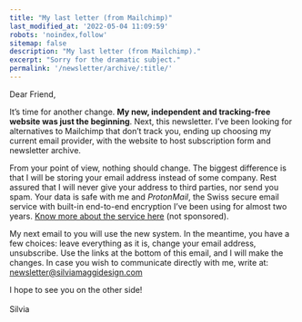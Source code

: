 ```yaml
---
title: "My last letter (from Mailchimp)"
last_modified_at: '2022-05-04 11:09:59'
robots: 'noindex,follow'
sitemap: false
description: "My last letter (from Mailchimp)."
excerpt: "Sorry for the dramatic subject."
permalink: '/newsletter/archive/:title/'
---
```

Dear Friend,

It’s time for another change. **My new, independent and tracking-free website was just the beginning**. Next, this newsletter. I’ve been looking for alternatives to Mailchimp that don’t track you, ending up choosing my current email provider, with the website to host subscription form and newsletter archive.

From your point of view, nothing should change. The biggest difference is that I will be storing your email address instead of some company. Rest assured that I will never give your address to third parties, nor send you spam. Your data is safe with me and *ProtonMail*, the Swiss secure email service with built-in end-to-end encryption I’ve been using for almost two years. <a href="https://protonmail.com/" title="Visit the ProtonMail website">Know more about the service here</a> (not sponsored).

My next email to you will use the new system. In the meantime, you have a few choices: leave everything as it is, change your email address, unsubscribe. Use the links at the bottom of this email, and I will make the changes. In case you wish to communicate directly with me, write at: <a href="mailto:newsletter@silviamaggidesign.com" title="Write me an email">newsletter@silviamaggidesign.com</a>

<p class="detached">I hope to see you on the other side!<br>
<br>
Silvia</p>